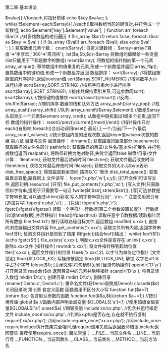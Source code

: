 第二章 基本语法
<?php 
	echo "";					输出字符串[void]
	print "";					同上,返回值总是1[int]
	printf();					同C语言,返回值是字符个数[int]
	sprintf();					将字符串保留在内存中,返回值是本身[string]
	gettype(a);					返回a的数据类型
	settype(a,string);			将a强制转换成string,返回true/false[boolean]
	isset();					检测变量是否存在,返回true/false[boolean]
	unset();					销毁一个变量
	empty();					判断是否为空 未定义也返回true [boolean]
	is_array()/is_int()等		判断数据类型
	define("TOTAL",100);		定义常量TOTAL,常量前没有$,常量不可改变
	phpinfo();					输出php的配置信息

	访问表单变量：
		$username / $_POST["username"]				后者最常用,前者容易混淆
		$_GET["username"]							get方式传输时

第三章 操作符与控制结构
	字符串插入
		echo "$name，...";					//双引号内变量前后有中文字符时会出现问题
		echo "$name"."，...";				//解决方法,用.连接
	当用''解析字符串时,会原样解释

第四章 数学运算
	字符串与数值运算
	echo 1+'1';								//返回2
	echo 1+'a';								//返回1
	is_numeric();							//判断是否是数值
	rand(0,1)/mt_rand(0,1)					//随机生成一个0~1之间的随机数
	number_format(12345[,2,...])			//格式化数值数据,第一个参数是数值,第二个是小数保留位数[四舍五入]
	数学函数：
		abs();			//绝对值
		floor();		//直接取整
		ceil();			//进1取整
		round($a,2);	//四舍五入,2为保留位数
		min()/max()		//最值

第五章 数组
	创建数组：
		$array=array('李彦宏','马化腾','李开复');				//print_r可用于打印数组信息
		$array=range(0/'a',2/'z');								//range创建指定数组
		$array[0]='start';										//直接创建数组[5.4起支持]
	遍历数组：
		foreach($array as $key => $value){						//foreach,将指针前移
			echo $key.$value;
		};
		while(!!$element=each($array)){							//each()取得数组当前的键值对,并打包成一个新数组,
			echo $element['key'].$element['value'];
		}
		function arr_foreach ($arr){							//对多维数组的递归遍历
			if (!is_array ($arr))
				return false;
			foreach ($arr as $key => $val ) {
				if (is_array ($val))
					arr_foreach ($val);
				else 
					echo $val.'<br/>';
			}
		}
	获取数组元素个数：
		count($array);
	自定义键数组：
		$array=array('百度'=>'李彦宏','360'=>'周鸿祎');	

	list($a,$b,$c)=$array 				将数组的值赋给一些变量(list只能用于下标是数字的数组)
	reset($array);						将数组的指针指向第一个元素
	array_unique();						移除数组中的值重复的元素,形成一个新数组并返回
	array_flip();						置换数组中的键和值,形成一个新数组并返回
	数组排序：
		sort($array);					//将数组按照值的升序排列,返回boolean值
		sort($array,SORT_NUMERIC)		//按照数字大小进行排序
		sort($array,SORT_STRING)		//按照字符串大小进行排序
		asort($array[,SORT_STRING]);	//排序并保持索引关系,可选参数同sort()
		ksort($array);					//按照键的值排序
		rsort()/rasort()/rksort()		//反向...
		shuffle($array);				//随机排序
	数组的栈和队列方法
		array_push()/array_pop()		//栈
		array_push()/array_shift()		//队列
		array_unshift($array,$element)	//数组$array头部添加一个元素$element
	array_rand();		从数组中随机取出1或多个元素,返回下标
	数组的指针操作：
		reset()/prev()/current()/next()/end()			//指针操作只对each()有影响,foreach()会自动调用reset()
		最前/上一个/当前/下一个/最后
	array_count_values();				//统计数组内值的出现次数,返回key=>值value=>次数的数组
	
第六章 目录与文件
	目录操作：
		dirname();					获取路径的目录部分
		basename();					获取路径的文件名部分
		pathinfo();					获取路径的目录/文件名/基本名/扩展名,并打包成数组返回
		realpath();					将路径转换为绝对路径,失败会返回false
	磁盘/目录/文件计算：
		fileatime();				获取文件最后访问时间
		filectime();				获取文件最后改变时间
		filemtime();				获取文件最后修改时间
		filesize();					获取文件的大小,以byte表示
		disk_free_space();			获取磁盘剩余空间,路径以'C:'表示
		disk_total_space();			获取磁盘总容量,路径同上
	文件读写：
		fopen('x.php','w'[,x,y]);					[打开文件]可读写文件,返回句柄(resource)
		[只写]
			file_put_contents('x.php','sc');		[写入文件]只需路径和字符串,适用于只需要写一句话
			fwrite($f,$str[,strlen($str)]);			[写]可选参数是字符串长度,可以通过strlen()获取
			写入的字符串换行用"...\r\n..."			注意使用双引号
		[追加只写]
			fopen('x.php','a');	...
		[只读]
			fopen('x.php','r');	
			fgetc()/fgets()/fgetss()			读取一个字符/一行数据[第二个参数设置长度]/一行数据[过滤html数据],并后移指针
			fread()/fpassthru()					读取任意字节数数据/读取指针后所有数据
			file('test.txt')					按行读取路径目标文件,返回数组
			readfile('x.xxx');					直接向浏览器输出文件内容
			file_get_contents('x.xxx');			读取文件所有内容,返回字符串
			feof($f);							检测文件指针是否到了结尾
			用fgetc()结合feof()输出：
				while(!feof($f)){echo fgetc($f);}
			flie_exists('x.xxx');				判断x.xxx文件是否存在
			unlink('x.xxx');					删除x.xxx文件
			[指针操作]
				rewind('x.xxx');				将文件指针移到起始位置
				ftell('x.xxx');					返回文件指针的位置
				fseek('x.xxx',2);				以字节为单位定位指针
			[文件锁定]
				flock($f,LOCK_EX);				写操作被锁定
				flock($f,LOCK_UN);				解锁
			汉字在utf-8中占3个字节
		fclose($f);								[关闭文件]将句柄$f关闭
		[目录句柄操作]
			opendir('D:\x')						打开目录流
			readdir($d)							返回目录中的元素并后移指针
			scandir('D:\x');					将目录读入数组
			mkdir('D:\x');						创建目录
			rmdir('D:\x');						删除目录
			rename('Demo.c','Demo1.c');			重命名文件(将Demo替换成Demo1)
			closedir($d)						关闭目录流					

第七章 自定义函数
	函数调用不区分大小写
	function fun($a=7){return $a;}				包含默认参数的函数
	function fun(&$a,$b){return $a+=1;}			//按引用传递
	global $a 					//函数内部声明全局变量
	$GLOBALS['a']=7;			//使用超级全局变量$GLOBALS['a']
	unset($a)					//销毁变量
	include'xx/xx.php';			//包含并运行指定文件	
	include_once'xx/xx.php';	//判断xx.php是否存在,存在就不执行复制
	require('xx/xx.php');		//同include
	require_once('xx.xx.php');	//同include_once
		require/include执行效果完全相同,但require调用失败后返回致命错误,include返回警告
		推荐使用require_once();
	魔法常量：
		__FILE__		当前文件名
		__LINE__		当前行号
		__FUNCTION__	当前函数名
		__CLASS__		当前类名
		__METHOD__		当前方法名




			
